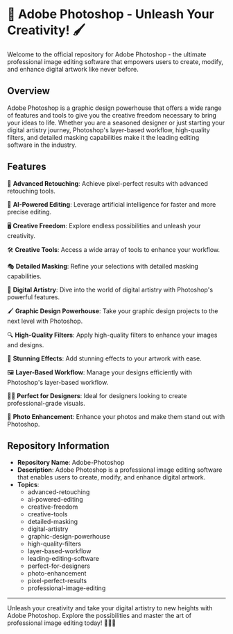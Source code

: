 # 🎨 Adobe Photoshop - Unleash Your Creativity! 🖌️

Welcome to the official repository for Adobe Photoshop - the ultimate professional image editing software that empowers users to create, modify, and enhance digital artwork like never before.

## Overview

Adobe Photoshop is a graphic design powerhouse that offers a wide range of features and tools to give you the creative freedom necessary to bring your ideas to life. Whether you are a seasoned designer or just starting your digital artistry journey, Photoshop's layer-based workflow, high-quality filters, and detailed masking capabilities make it the leading editing software in the industry.

## Features

🌟 **Advanced Retouching**: Achieve pixel-perfect results with advanced retouching tools.

🚀 **AI-Powered Editing**: Leverage artificial intelligence for faster and more precise editing.

🖥️ **Creative Freedom**: Explore endless possibilities and unleash your creativity.

🛠️ **Creative Tools**: Access a wide array of tools to enhance your workflow.

🎭 **Detailed Masking**: Refine your selections with detailed masking capabilities.

🎨 **Digital Artistry**: Dive into the world of digital artistry with Photoshop's powerful features.

🖌️ **Graphic Design Powerhouse**: Take your graphic design projects to the next level with Photoshop.

🔍 **High-Quality Filters**: Apply high-quality filters to enhance your images and designs.

🌈 **Stunning Effects**: Add stunning effects to your artwork with ease.

🖼️ **Layer-Based Workflow**: Manage your designs efficiently with Photoshop's layer-based workflow.

👩‍🎨 **Perfect for Designers**: Ideal for designers looking to create professional-grade visuals.

📸 **Photo Enhancement**: Enhance your photos and make them stand out with Photoshop.

## Repository Information

- **Repository Name**: Adobe-Photoshop
- **Description**: Adobe Photoshop is a professional image editing software that enables users to create, modify, and enhance digital artwork.
- **Topics**: 
  - advanced-retouching
  - ai-powered-editing
  - creative-freedom
  - creative-tools
  - detailed-masking
  - digital-artistry
  - graphic-design-powerhouse
  - high-quality-filters
  - layer-based-workflow
  - leading-editing-software
  - perfect-for-designers
  - photo-enhancement
  - pixel-perfect-results
  - professional-image-editing


---

Unleash your creativity and take your digital artistry to new heights with Adobe Photoshop. Explore the possibilities and master the art of professional image editing today! 🚀🎨🌟